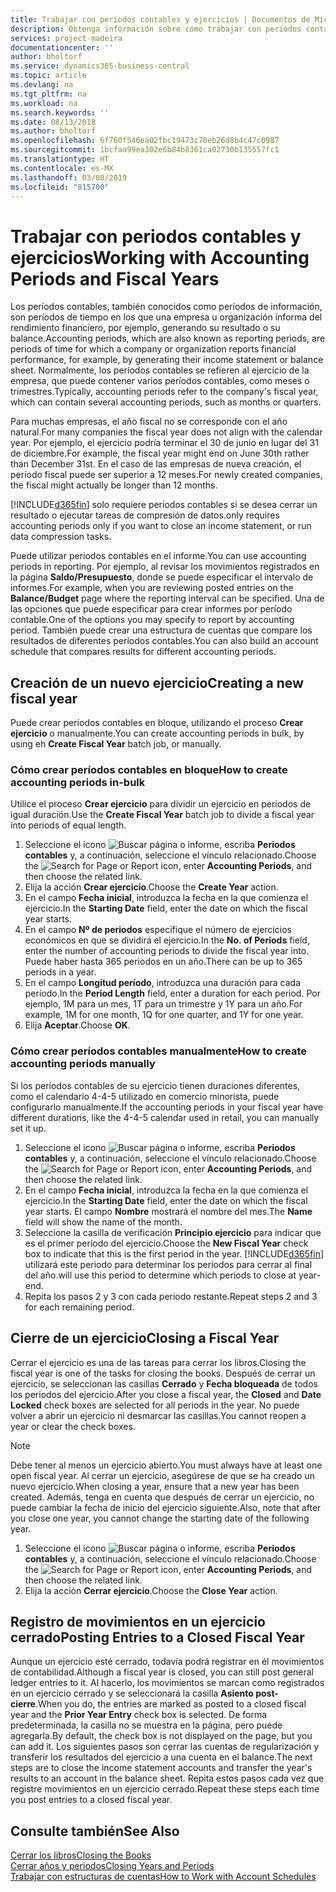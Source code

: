 ```yaml
---
title: Trabajar con periodos contables y ejercicios | Documentos de Microsoft
description: Obtenga información sobre cómo trabajar con períodos contables para definir cuándo empresa elabora los informes de rendimiento financiero.
services: project-madeira
documentationcenter: ''
author: bholtorf
ms.service: dynamics365-business-central
ms.topic: article
ms.devlang: na
ms.tgt_pltfrm: na
ms.workload: na
ms.search.keywords: ''
ms.date: 08/13/2018
ms.author: bholtorf
ms.openlocfilehash: 6f760f546ea02fbc19473c70eb26d8b4c47c0987
ms.sourcegitcommit: 1bcfaa99ea302e6b84b8361ca02730b135557fc1
ms.translationtype: HT
ms.contentlocale: es-MX
ms.lasthandoff: 03/08/2019
ms.locfileid: "815700"
---
```

# <a name="working-with-accounting-periods-and-fiscal-years"></a><span data-ttu-id="704f8-103">Trabajar con periodos contables y ejercicios</span><span class="sxs-lookup"><span data-stu-id="704f8-103">Working with Accounting Periods and Fiscal Years</span></span>
<span data-ttu-id="704f8-104">Los períodos contables, también conocidos como períodos de información, son períodos de tiempo en los que una empresa u organización informa del rendimiento financiero, por ejemplo, generando su resultado o su balance.</span><span class="sxs-lookup"><span data-stu-id="704f8-104">Accounting periods, which are also known as reporting periods, are periods of time for which a company or organization reports financial performance, for example, by generating their income statement or balance sheet.</span></span> <span data-ttu-id="704f8-105">Normalmente, los períodos contables se refieren al ejercicio de la empresa, que puede contener varios períodos contables, como meses o trimestres.</span><span class="sxs-lookup"><span data-stu-id="704f8-105">Typically, accounting periods refer to the company's fiscal year, which can contain several accounting periods, such as months or quarters.</span></span>

<span data-ttu-id="704f8-106">Para muchas empresas, el año fiscal no se corresponde con el año natural.</span><span class="sxs-lookup"><span data-stu-id="704f8-106">For many companies the fiscal year does not align with the calendar year.</span></span> <span data-ttu-id="704f8-107">Por ejemplo, el ejercicio podría terminar el 30 de junio en lugar del 31 de diciembre.</span><span class="sxs-lookup"><span data-stu-id="704f8-107">For example, the fiscal year might end on June 30th rather than December 31st.</span></span> <span data-ttu-id="704f8-108">En el caso de las empresas de nueva creación, el período fiscal puede ser superior a 12 meses.</span><span class="sxs-lookup"><span data-stu-id="704f8-108">For newly created companies, the fiscal might actually be longer than 12 months.</span></span> 

[!INCLUDE[d365fin](includes/d365fin_md.md)] <span data-ttu-id="704f8-109">solo requiere períodos contables si se desea cerrar un resultado o ejecutar tareas de compresión de datos.</span><span class="sxs-lookup"><span data-stu-id="704f8-109">only requires accounting periods only if you want to close an income statement, or run data compression tasks.</span></span> 

<span data-ttu-id="704f8-110">Puede utilizar periodos contables en el informe.</span><span class="sxs-lookup"><span data-stu-id="704f8-110">You can use accounting periods in reporting.</span></span> <span data-ttu-id="704f8-111">Por ejemplo, al revisar los movimientos registrados en la página **Saldo/Presupuesto**, donde se puede especificar el intervalo de informes.</span><span class="sxs-lookup"><span data-stu-id="704f8-111">For example, when you are reviewing posted entries on the **Balance/Budget** page where the reporting interval can be specified.</span></span> <span data-ttu-id="704f8-112">Una de las opciones que puede especificar para crear informes por período contable.</span><span class="sxs-lookup"><span data-stu-id="704f8-112">One of the options you may specify to report by accounting period.</span></span> <span data-ttu-id="704f8-113">También puede crear una estructura de cuentas que compare los resultados de diferentes períodos contables.</span><span class="sxs-lookup"><span data-stu-id="704f8-113">You can also build an account schedule that compares results for different accounting periods.</span></span>

## <a name="creating-a-new-fiscal-year"></a><span data-ttu-id="704f8-114">Creación de un nuevo ejercicio</span><span class="sxs-lookup"><span data-stu-id="704f8-114">Creating a new fiscal year</span></span>
<span data-ttu-id="704f8-115">Puede crear períodos contables en bloque, utilizando el proceso **Crear ejercicio** o manualmente.</span><span class="sxs-lookup"><span data-stu-id="704f8-115">You can create accounting periods in bulk, by using eh **Create Fiscal Year** batch job, or manually.</span></span>

### <a name="how-to-create-accounting-periods-in-bulk"></a><span data-ttu-id="704f8-116">Cómo crear períodos contables en bloque</span><span class="sxs-lookup"><span data-stu-id="704f8-116">How to create accounting periods in-bulk</span></span>
<span data-ttu-id="704f8-117">Utilice el proceso **Crear ejercicio** para dividir un ejercicio en periodos de igual duración.</span><span class="sxs-lookup"><span data-stu-id="704f8-117">Use the **Create Fiscal Year** batch job to divide a fiscal year into periods of equal length.</span></span>  

1. <span data-ttu-id="704f8-118">Seleccione el icono ![Buscar página o informe](media/ui-search/search_small.png "icono Buscar página o informe"), escriba **Periodos contables** y, a continuación, seleccione el vínculo relacionado.</span><span class="sxs-lookup"><span data-stu-id="704f8-118">Choose the ![Search for Page or Report](media/ui-search/search_small.png "Search for Page or Report icon") icon, enter **Accounting Periods**, and then choose the related link.</span></span>  
2. <span data-ttu-id="704f8-119">Elija la acción **Crear ejercicio**.</span><span class="sxs-lookup"><span data-stu-id="704f8-119">Choose the **Create Year** action.</span></span>  <!--What about the Scheduling option? Should we mention that? There's also the Report Output Type field...-->
3. <span data-ttu-id="704f8-120">En el campo **Fecha inicial**, introduzca la fecha en la que comienza el ejercicio.</span><span class="sxs-lookup"><span data-stu-id="704f8-120">In the **Starting Date** field, enter the date on which the fiscal year starts.</span></span>  
4. <span data-ttu-id="704f8-121">En el campo **Nº de periodos** especifique el número de ejercicios económicos en que se dividirá el ejercicio.</span><span class="sxs-lookup"><span data-stu-id="704f8-121">In the **No. of Periods** field, enter the number of accounting periods to divide the fiscal year into.</span></span> <span data-ttu-id="704f8-122">Puede haber hasta 365 periodos en un año.</span><span class="sxs-lookup"><span data-stu-id="704f8-122">There can be up to 365 periods in a year.</span></span>  
5. <span data-ttu-id="704f8-123">En el campo **Longitud período**, introduzca una duración para cada período.</span><span class="sxs-lookup"><span data-stu-id="704f8-123">In the **Period Length** field, enter a duration for each period.</span></span> <span data-ttu-id="704f8-124">Por ejemplo, 1M para un mes, 1T para un trimestre y 1Y para un año.</span><span class="sxs-lookup"><span data-stu-id="704f8-124">For example, 1M for one month, 1Q for one quarter, and 1Y for one year.</span></span>  
6. <span data-ttu-id="704f8-125">Elija **Aceptar**.</span><span class="sxs-lookup"><span data-stu-id="704f8-125">Choose **OK**.</span></span>  

### <a name="how-to-create-accounting-periods-manually"></a><span data-ttu-id="704f8-126">Cómo crear períodos contables manualmente</span><span class="sxs-lookup"><span data-stu-id="704f8-126">How to create accounting periods manually</span></span>
<span data-ttu-id="704f8-127">Si los períodos contables de su ejercicio tienen duraciones diferentes, como el calendario 4-4-5 utilizado en comercio minorista, puede configurarlo manualmente.</span><span class="sxs-lookup"><span data-stu-id="704f8-127">If the accounting periods in your fiscal year have different durations, like the 4-4-5 calendar used in retail, you can manually set it up.</span></span>  
  
1. <span data-ttu-id="704f8-128">Seleccione el icono ![Buscar página o informe](media/ui-search/search_small.png "icono Buscar página o informe"), escriba **Periodos contables** y, a continuación, seleccione el vínculo relacionado.</span><span class="sxs-lookup"><span data-stu-id="704f8-128">Choose the ![Search for Page or Report](media/ui-search/search_small.png "Search for Page or Report icon") icon, enter **Accounting Periods**, and then choose the related link.</span></span>  
2. <span data-ttu-id="704f8-129">En el campo **Fecha inicial**, introduzca la fecha en la que comienza el ejercicio.</span><span class="sxs-lookup"><span data-stu-id="704f8-129">In the **Starting Date** field, enter the date on which the fiscal year starts.</span></span> <span data-ttu-id="704f8-130">El campo **Nombre** mostrará el nombre del mes.</span><span class="sxs-lookup"><span data-stu-id="704f8-130">The **Name** field will show the name of the month.</span></span>  
3. <span data-ttu-id="704f8-131">Seleccione la casilla de verificación **Principio ejercicio** para indicar que es el primer periodo del ejercicio.</span><span class="sxs-lookup"><span data-stu-id="704f8-131">Choose the **New Fiscal Year** check box to indicate that this is the first period in the year.</span></span> [!INCLUDE[d365fin](includes/d365fin_md.md)] <span data-ttu-id="704f8-132">utilizará este periodo para determinar los periodos para cerrar al final del año.</span><span class="sxs-lookup"><span data-stu-id="704f8-132">will use this period to determine which periods to close at year-end.</span></span>
4. <span data-ttu-id="704f8-133">Repita los pasos 2 y 3 con cada periodo restante.</span><span class="sxs-lookup"><span data-stu-id="704f8-133">Repeat steps 2 and 3 for each remaining period.</span></span>  

## <a name="closing-a-fiscal-year"></a><span data-ttu-id="704f8-134">Cierre de un ejercicio</span><span class="sxs-lookup"><span data-stu-id="704f8-134">Closing a Fiscal Year</span></span>
<span data-ttu-id="704f8-135">Cerrar el ejercicio es una de las tareas para cerrar los libros.</span><span class="sxs-lookup"><span data-stu-id="704f8-135">Closing the fiscal year is one of the tasks for closing the books.</span></span> <span data-ttu-id="704f8-136">Después de cerrar un ejercicio, se seleccionan las casillas **Cerrado** y **Fecha bloqueada** de todos los periodos del ejercicio.</span><span class="sxs-lookup"><span data-stu-id="704f8-136">After you close a fiscal year, the **Closed** and **Date Locked** check boxes are selected for all periods in the year.</span></span> <span data-ttu-id="704f8-137">No puede volver a abrir un ejercicio ni desmarcar las casillas.</span><span class="sxs-lookup"><span data-stu-id="704f8-137">You cannot reopen a year or clear the check boxes.</span></span>

> [!NOTE]  
>  <span data-ttu-id="704f8-138">Debe tener al menos un ejercicio abierto.</span><span class="sxs-lookup"><span data-stu-id="704f8-138">You must always have at least one open fiscal year.</span></span> <span data-ttu-id="704f8-139">Al cerrar un ejercicio, asegúrese de que se ha creado un nuevo ejercicio.</span><span class="sxs-lookup"><span data-stu-id="704f8-139">When closing a year, ensure that a new year has been created.</span></span> <span data-ttu-id="704f8-140">Además, tenga en cuenta que después de cerrar un ejercicio, no puede cambiar la fecha de inicio del ejercicio siguiente.</span><span class="sxs-lookup"><span data-stu-id="704f8-140">Also, note that after you close one year, you cannot change the starting date of the following year.</span></span>

1. <span data-ttu-id="704f8-141">Seleccione el icono ![Buscar página o informe](media/ui-search/search_small.png "icono Buscar página o informe"), escriba **Periodos contables** y, a continuación, seleccione el vínculo relacionado.</span><span class="sxs-lookup"><span data-stu-id="704f8-141">Choose the ![Search for Page or Report](media/ui-search/search_small.png "Search for Page or Report icon") icon, enter **Accounting Periods**, and then choose the related link.</span></span>  
2. <span data-ttu-id="704f8-142">Elija la acción **Cerrar ejercicio**.</span><span class="sxs-lookup"><span data-stu-id="704f8-142">Choose the **Close Year** action.</span></span>  

## <a name="posting-entries-to-a-closed-fiscal-year"></a><span data-ttu-id="704f8-143">Registro de movimientos en un ejercicio cerrado</span><span class="sxs-lookup"><span data-stu-id="704f8-143">Posting Entries to a Closed Fiscal Year</span></span>
<span data-ttu-id="704f8-144">Aunque un ejercicio esté cerrado, todavía podrá registrar en él movimientos de contabilidad.</span><span class="sxs-lookup"><span data-stu-id="704f8-144">Although a fiscal year is closed, you can still post general ledger entries to it.</span></span> <span data-ttu-id="704f8-145">Al hacerlo, los movimientos se marcan como registrados en un ejercicio cerrado y se seleccionará la casilla **Asiento post-cierre**.</span><span class="sxs-lookup"><span data-stu-id="704f8-145">When you do, the entries are marked as posted to a closed fiscal year and the **Prior Year Entry** check box is selected.</span></span> <span data-ttu-id="704f8-146">De forma predeterminada, la casilla no se muestra en la página, pero puede agregarla.</span><span class="sxs-lookup"><span data-stu-id="704f8-146">By default, the check box is not displayed on the page, but you can add it.</span></span> <span data-ttu-id="704f8-147">Los siguientes pasos son cerrar las cuentas de regularización y transferir los resultados del ejercicio a una cuenta en el balance.</span><span class="sxs-lookup"><span data-stu-id="704f8-147">The next steps are to close the income statement accounts and transfer the year's results to an account in the balance sheet.</span></span> <span data-ttu-id="704f8-148">Repita estos pasos cada vez que registre movimientos en un ejercicio cerrado.</span><span class="sxs-lookup"><span data-stu-id="704f8-148">Repeat these steps each time you post entries to a closed fiscal year.</span></span>

## <a name="see-also"></a><span data-ttu-id="704f8-149">Consulte también</span><span class="sxs-lookup"><span data-stu-id="704f8-149">See Also</span></span>
[<span data-ttu-id="704f8-150">Cerrar los libros</span><span class="sxs-lookup"><span data-stu-id="704f8-150">Closing the Books</span></span>](year-close-books.md)  
[<span data-ttu-id="704f8-151">Cerrar años y periodos</span><span class="sxs-lookup"><span data-stu-id="704f8-151">Closing Years and Periods</span></span>](year-close-years-periods.md)  
[<span data-ttu-id="704f8-152">Trabajar con estructuras de cuentas</span><span class="sxs-lookup"><span data-stu-id="704f8-152">How to Work with Account Schedules</span></span>](bi-how-work-account-schedule.md)  
  





